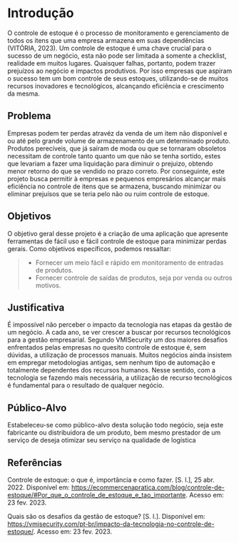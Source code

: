 # Introdução

O controle de estoque é o processo de monitoramento e gerenciamento de todos os itens que uma empresa armazena em suas dependências (VITÓRIA, 2023). Um controle de estoque é uma chave crucial para o sucesso de um negócio, esta não pode ser limitada a somente a checklist, realidade em muitos lugares. Quaisquer falhas, portanto, podem trazer prejuízos ao negócio e impactos produtivos.
Por isso empresas que aspiram o sucesso tem um bom controle de seus estoques, utilizando-se de muitos recursos inovadores e tecnológicos, alcançando eficiência e crescimento da mesma.


## Problema

Empresas podem ter perdas atravéz da venda de um item não disponível e ou até pelo grande volume de armazenamento de um determinado produto. Produtos perecíveis, que já saíram de moda ou que se tornaram obsoletos necessitam de controle tanto quanto um que não se tenha sortido, estes que levariam a fazer uma liquidação para diminuir o prejuizo, obtendo menor retorno do que se vendido no prazo correto. Por conseguinte, este projeto busca permitir à empresas e pequenos empresários alcançar mais eficiência no controle de itens que se armazena, buscando minimizar ou eliminar prejuísos que se teria pelo não ou ruim controle de estoque. 


## Objetivos

O objetivo geral desse projeto é a criação de uma aplicação que apresente ferramentas de fácil uso e fácil controle de estoque para minimizar perdas gerais.
Como objetivos específicos, podemos ressaltar:
> -	Fornecer um meio fácil e rápido em monitoramento de entradas de produtos.
> -	Fornecer controle de saídas de produtos, seja por venda ou outros motivos.

## Justificativa

É impossível não perceber o impacto da tecnologia nas etapas da gestão de um negócio. A cada ano, se ver crescer a buscar por recursos tecnológicos para a gestão empresarial.
Segundo VMISecurity um dos maiores desafios enfrentados pelas empresas no quesito controle de estoque é, sem dúvidas, a utilização de processos manuais. Muitos negócios ainda insistem em empregar metodologias antigas, sem nenhum tipo de automação e totalmente dependentes dos recursos humanos. Nesse sentido, com a tecnologia se fazendo mais necessária, a utilização de recurso tecnológicos é fundamental para o resultado de qualquer negócio.


## Público-Alvo

Estabeleceu-se como público-alvo desta solução todo negócio, seja este fabricante ou distribuidora de um produto, bem mesmo prestador de um serviço de deseja otimizar seu serviço na qualidade de logística

##  Referências

Controle de estoque: o que é, importância e como fazer. [S. l.], 25 abr. 2022. Disponível em: https://ecommercenapratica.com/blog/controle-de-estoque/#Por_que_o_controle_de_estoque_e_tao_importante. Acesso em: 23 fev. 2023.  

Quais são os desafios da gestão de estoque? [S. l.]. Disponível em: https://vmisecurity.com/pt-br/impacto-da-tecnologia-no-controle-de-estoque/. Acesso em: 23 fev. 2023.  

